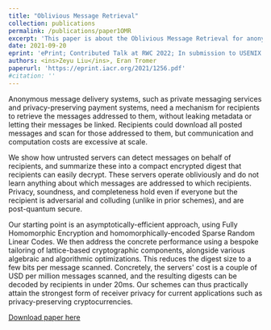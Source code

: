 ```yaml
---
title: "Oblivious Message Retrieval"
collection: publications
permalink: /publications/paper1OMR
excerpt: 'This paper is about the Oblivious Message Retrieval for anonymous message delivery systems, such as private messaging services and privacy-preserving payment systems, need a mechanism for recipients to retrieve the messages addressed to them, without leaking metadata or letting their messages be linked.'
date: 2021-09-20
eprint: 'ePrint; Contributed Talk at RWC 2022; In submission to USENIX 2022.'
authors: <ins>Zeyu Liu</ins>, Eran Tromer
paperurl: 'https://eprint.iacr.org/2021/1256.pdf'
#citation: ''
---
```

Anonymous message delivery systems, such as private messaging services and privacy-preserving payment systems, need a mechanism for recipients to retrieve the messages addressed to them, without leaking metadata or letting their messages be linked. Recipients could download all posted messages and scan for those addressed to them, but communication and computation costs are excessive at scale.

We show how untrusted servers can detect messages on behalf of recipients, and summarize these into a compact encrypted digest that recipients can easily decrypt. These servers operate obliviously and do not learn anything about which messages are addressed to which recipients. Privacy, soundness, and completeness hold even if everyone but the recipient is adversarial and colluding (unlike in prior schemes), and are post-quantum secure.

Our starting point is an asymptotically-efficient approach, using Fully Homomorphic Encryption and homomorphically-encoded Sparse Random Linear Codes. We then address the concrete performance using a bespoke tailoring of lattice-based cryptographic components, alongside various algebraic and algorithmic optimizations. This reduces the digest size to a few bits per message scanned. Concretely, the servers' cost is a couple of USD per million messages scanned, and the resulting digests can be decoded by recipients in under 20ms. Our schemes can thus practically attain the strongest form of receiver privacy for current applications such as privacy-preserving cryptocurrencies.

[Download paper here](https://eprint.iacr.org/2021/1256.pdf)